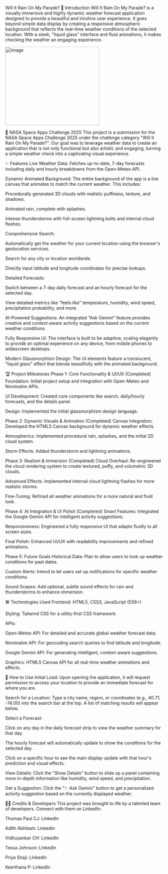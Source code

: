 Will It Rain On My Parade?
📖 Introduction
Will It Rain On My Parade? is a visually immersive and highly dynamic weather forecast application designed to provide a beautiful and intuitive user experience. It goes beyond simple data display by creating a responsive atmospheric background that reflects the real-time weather conditions of the selected location. With a sleek, "liquid glass" interface and fluid animations, it makes checking the weather an engaging experience.

<img width="300" height="250" alt="image" src="https://github.com/user-attachments/assets/704a7a8c-209f-4973-97ea-40226b4ada59" />

🚀 NASA Space Apps Challenge 2025
This project is a submission for the NASA Space Apps Challenge 2025 under the challenge category "Will It Rain On My Parade?". Our goal was to leverage weather data to create an application that is not only functional but also artistic and engaging, turning a simple weather check into a captivating visual experience.

✨ Features
Live Weather Data: Fetches up-to-date, 7-day forecasts including daily and hourly breakdowns from the Open-Meteo API.

Dynamic Animated Background: The entire background of the app is a live canvas that animates to match the current weather. This includes:

Procedurally generated 3D clouds with realistic puffiness, texture, and shadows.

Animated rain, complete with splashes.

Intense thunderstorms with full-screen lightning bolts and internal cloud flashes.

Comprehensive Search:

Automatically get the weather for your current location using the browser's geolocation services.

Search for any city or location worldwide.

Directly input latitude and longitude coordinates for precise lookups.

Detailed Forecasts:

Switch between a 7-day daily forecast and an hourly forecast for the selected day.

View detailed metrics like "feels like" temperature, humidity, wind speed, precipitation probability, and more.

AI-Powered Suggestions: An integrated "Ask Gemini" feature provides creative and context-aware activity suggestions based on the current weather conditions.

Fully Responsive UI: The interface is built to be adaptive, scaling elegantly to provide an optimal experience on any device, from mobile phones to widescreen desktops.

Modern Glassmorphism Design: The UI elements feature a translucent, "liquid glass" effect that blends beautifully with the animated background.

🏆 Project Milestones
Phase 1: Core Functionality & UI/UX (Completed)
Foundation: Initial project setup and integration with Open-Meteo and Nominatim APIs.

UI Development: Created core components like search, daily/hourly forecasts, and the details panel.

Design: Implemented the initial glassmorphism design language.

Phase 2: Dynamic Visuals & Animation (Completed)
Canvas Integration: Developed the HTML5 Canvas background for dynamic weather effects.

Atmospherics: Implemented procedural rain, splashes, and the initial 2D cloud system.

Storm Effects: Added thunderstorm and lightning animations.

Phase 3: Realism & Immersion (Completed)
Cloud Overhaul: Re-engineered the cloud rendering system to create textured, puffy, and volumetric 3D clouds.

Advanced Effects: Implemented internal cloud lightning flashes for more realistic storms.

Fine-Tuning: Refined all weather animations for a more natural and fluid look.

Phase 4: AI Integration & UI Polish (Completed)
Smart Features: Integrated the Google Gemini API for intelligent activity suggestions.

Responsiveness: Engineered a fully responsive UI that adapts fluidly to all screen sizes.

Final Polish: Enhanced UI/UX with readability improvements and refined animations.

Phase 5: Future Goals
Historical Data: Plan to allow users to look up weather conditions for past dates.

Custom Alerts: Intend to let users set up notifications for specific weather conditions.

Sound Scapes: Add optional, subtle sound effects for rain and thunderstorms to enhance immersion.

🛠️ Technologies Used
Frontend: HTML5, CSS3, JavaScript (ES6+)

Styling: Tailwind CSS for a utility-first CSS framework.

APIs:

Open-Meteo API: For detailed and accurate global weather forecast data.

Nominatim API: For geocoding search queries to find latitude and longitude.

Google Gemini API: For generating intelligent, context-aware suggestions.

Graphics: HTML5 Canvas API for all real-time weather animations and effects.

🚀 How to Use
Initial Load: Upon opening the application, it will request permission to access your location to provide an immediate forecast for where you are.

Search for a Location: Type a city name, region, or coordinates (e.g., 40.71, -74.00) into the search bar at the top. A list of matching results will appear below.

Select a Forecast:

Click on any day in the daily forecast strip to view the weather summary for that day.

The hourly forecast will automatically update to show the conditions for the selected day.

Click on a specific hour to see the main display update with that hour's prediction and visual effects.

View Details: Click the "Show Details" button to slide up a panel containing more in-depth information like humidity, wind speed, and precipitation.

Get a Suggestion: Click the "✨ Ask Gemini" button to get a personalized activity suggestion based on the currently displayed weather.

🧑‍💻 Credits & Developers
This project was brought to life by a talented team of developers. Connect with them on LinkedIn:

Thomas Paul CJ: LinkedIn

Adith Abhilash: LinkedIn

Vidhusankar CH: LinkedIn

Tessa Johnson: LinkedIn

Priya Shaji: LinkedIn

Keerthana P: LinkedIn

